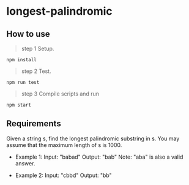 # longest-palindromic


## How to use
> step 1 Setup.
```
npm install
```


> step 2 Test.
```
npm run test
```

> step 3 Compile scripts and run
```
npm start
```


## Requirements

Given a string s, find the longest palindromic substring in s. You may assume that the maximum length of s is 1000.

- Example 1:
Input: "babad"
Output: "bab"
Note: "aba" is also a valid answer.

- Example 2:
Input: "cbbd"
Output: "bb"

